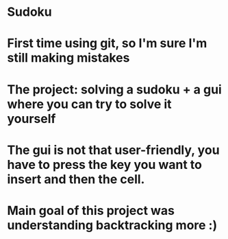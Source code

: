 # Sudoku

# First time using git, so I'm sure I'm still making mistakes

# The project: solving a sudoku + a gui where you can try to solve it yourself
# The gui is not that user-friendly, you have to press the key you want to insert and then the cell.

# Main goal of this project was understanding backtracking more :)

